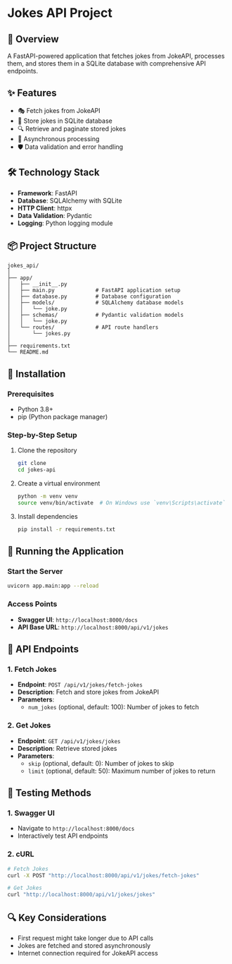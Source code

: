 # Jokes API Project

## 📌 Overview
A FastAPI-powered application that fetches jokes from JokeAPI, processes them, and stores them in a SQLite database with comprehensive API endpoints.

## ✨ Features
- 🎭 Fetch jokes from JokeAPI
- 💾 Store jokes in SQLite database
- 🔍 Retrieve and paginate stored jokes
- 🚀 Asynchronous processing
- 🛡️ Data validation and error handling

## 🛠 Technology Stack
- **Framework**: FastAPI
- **Database**: SQLAlchemy with SQLite
- **HTTP Client**: httpx
- **Data Validation**: Pydantic
- **Logging**: Python logging module

## 📦 Project Structure
```
jokes_api/
│
├── app/
│   ├── __init__.py
│   ├── main.py             # FastAPI application setup
│   ├── database.py         # Database configuration
│   ├── models/             # SQLAlchemy database models
│   │   └── joke.py
│   ├── schemas/            # Pydantic validation models
│   │   └── joke.py
│   └── routes/             # API route handlers
│       └── jokes.py
│
├── requirements.txt
└── README.md
```

## 🚀 Installation

### Prerequisites
- Python 3.8+
- pip (Python package manager)

### Step-by-Step Setup
1. Clone the repository
   ```bash
   git clone
   cd jokes-api
   ```

2. Create a virtual environment
   ```bash
   python -m venv venv
   source venv/bin/activate  # On Windows use `venv\Scripts\activate`
   ```

3. Install dependencies
   ```bash
   pip install -r requirements.txt
   ```

## 🔧 Running the Application

### Start the Server
```bash
uvicorn app.main:app --reload
```

### Access Points
- **Swagger UI**: `http://localhost:8000/docs`
- **API Base URL**: `http://localhost:8000/api/v1/jokes`

## 📡 API Endpoints

### 1. Fetch Jokes
- **Endpoint**: `POST /api/v1/jokes/fetch-jokes`
- **Description**: Fetch and store jokes from JokeAPI
- **Parameters**:
  - `num_jokes` (optional, default: 100): Number of jokes to fetch

### 2. Get Jokes
- **Endpoint**: `GET /api/v1/jokes/jokes`
- **Description**: Retrieve stored jokes
- **Parameters**:
  - `skip` (optional, default: 0): Number of jokes to skip
  - `limit` (optional, default: 50): Maximum number of jokes to return

## 🧪 Testing Methods

### 1. Swagger UI
- Navigate to `http://localhost:8000/docs`
- Interactively test API endpoints

### 2. cURL
```bash
# Fetch Jokes
curl -X POST "http://localhost:8000/api/v1/jokes/fetch-jokes"

# Get Jokes
curl "http://localhost:8000/api/v1/jokes/jokes"
```



## 🔍 Key Considerations
- First request might take longer due to API calls
- Jokes are fetched and stored asynchronously
- Internet connection required for JokeAPI access



